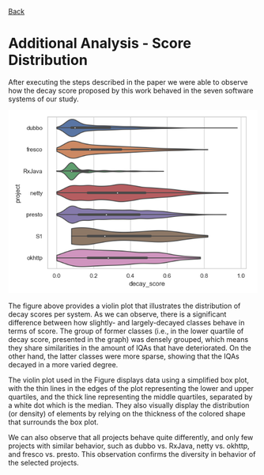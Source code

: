 [Back](https://opus-research.github.io/decay_factors_replication/)

# Additional Analysis - Score Distribution

After executing the steps described in the paper we were able to observe how the decay score proposed by this work behaved in the seven software systems of our study. 

![](vis/Decay_score.png)

The figure above provides a violin plot that illustrates the distribution of decay scores per system. As we can observe, there is a significant difference between how slightly- and largely-decayed classes behave in terms of score. The group of former classes (i.e., in the lower quartile of decay score, presented in the graph) was densely grouped, which means they share similarities in the amount of IQAs that have deteriorated. On the other hand, the latter classes were more sparse, showing that the IQAs decayed in a more varied degree.

The violin plot used in the Figure displays data using a simplified box plot, with the thin lines in the edges of the plot representing the lower and upper quartiles, and the thick line representing the middle quartiles, separated by a white dot which is the median. They also visually display the distribution (or density) of elements by relying on the thickness of the colored shape that surrounds the box plot.

We can also observe that all projects behave quite differently, and only few projects with similar behavior, such as dubbo vs. RxJava, netty vs. okhttp, and fresco vs. presto. This observation confirms the diversity in behavior of the selected projects.